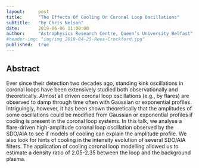 ```yaml
---
layout:     post
title:      "The Effects Of Cooling On Coronal Loop Oscillations"
subtitle:   "by Chris Nelson"
date:       2019-06-06 11:00:00
author:     "Astrophysics Research Centre, Queen’s University Belfast"
#header-img: "img/img_2019-04-25-Rees-Crockford.jpg"
published:  true
---
```


## Abstract
Ever since their detection two decades ago, standing kink oscillations in coronal loops have been extensively studied both observationally and theoretically. Almost all driven coronal loop oscillations (e.g., by flares) are observed to damp through time often with Gaussian or exponential profiles. Intriguingly, however, it has been shown theoretically that the amplitudes of some oscillations could be modified from Gaussian or exponential profiles if cooling is present in the coronal loop systems. In this talk, we analyse a flare-driven high-amplitude coronal loop oscillation observed by the SDO/AIA to see if models of cooling can explain the amplitude profile. We also look for hints of cooling in the intensity evolution of several SDO/AIA filters. The application of cooling coronal loop modelling allowed us to estimate a density ratio of 2.05-2.35 between the loop and the background plasma.
